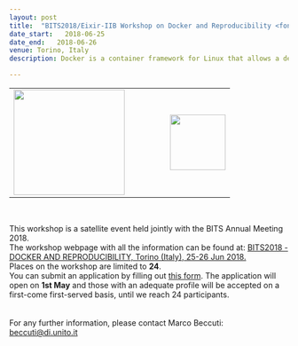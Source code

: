 ```yaml
---
layout: post
title:  "BITS2018/Eixir-IIB Workshop on Docker and Reproducibility <font color='green'>[open]</font>"
date_start:   2018-06-25
date_end:   2018-06-26
venue: Torino, Italy
description: Docker is a container framework for Linux that allows a developer to make easier the creation, deployment and execution of applications by using containers. During the workshop the participant will learn the core concepts of Docker and how to easily embed bioinformatic pipelines/workflows into a docker container.

---
```


<table border="0">
  <tr> 
    <td><a href="http://bioinformatics.it/bits2018"><img src="../../../img/Logo_BITS_2018_Torino.png" height="190" width="200"></a></td>
    <td width="50"></td>
    <td><a href="http://elixir-italy.org"><img src="../../../img/logo_iib.png" height="100"></a></td>
  </tr>
</table>
<br>

This workshop is a satellite event held jointly with the BITS Annual Meeting 2018.<br>
The workshop webpage with all the information can be found at:
[BITS2018 - DOCKER AND REPRODUCIBILITY, Torino (Italy), 25-26 Jun 2018.](http://bioinformatics.it/bits2018/1294/bits2018-docker-and-reproducibility)<br>
Places on the workshop are limited to **24**.<br> 
You can submit an application by filling out [this form](https://goo.gl/forms/HIxHDGIWPq9TcJYl2). 
The application will open on <b>1st May</b> and those with an adequate profile will be accepted on a first-come first-served basis, until we reach 24 participants.<br>  
<br>
For any further information, please contact Marco Beccuti:
<beccuti@di.unito.it>

